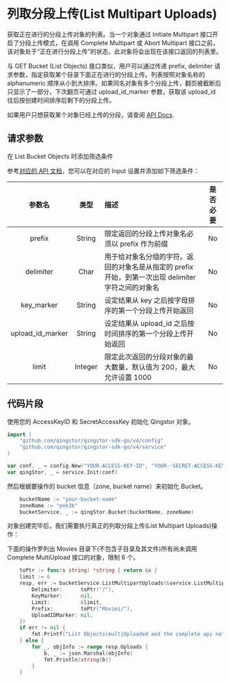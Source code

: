 # 列取分段上传(List Multipart Uploads)

获取正在进行的分段上传对象的列表。当一个对象通过 Initiate Multipart 接口开启了分段上传模式，在调用 Complete Multipart 或 Abort Multipart 接口之前，该对象处于“正在进行分段上传”的状态，此对象将会出现在该接口返回的列表里。

与 GET Bucket (List Objects) 接口类似，用户可以通过传递 prefix, delimiter 请求参数，指定获取某个目录下面正在进行的分段上传。列表按照对象名称的 alphanumeric 顺序从小到大排序。如果同名对象有多个分段上传，翻页被截断后只显示了一部分，下次翻页可通过 upload_id_marker 参数，获取该 upload_id 往后按创建时间排序后剩下的分段上传。

如果用户只想获取某个对象已经上传的分段，请查阅 [API Docs](https://docs.qingcloud.com/qingstor/api/object/multipart/list_multipart.html#object-storage-api-list-multipart).

## 请求参数

在 List Bucket Objects 时添加筛选条件

参考[对应的 API 文档](https://docs.qingcloud.com/qingstor/api/bucket/list_multipart_uploads.html)，您可以在对应的 Input 设置并添加如下筛选条件：

|      参数名      |  类型   | 描述                                                                                                | 是否必要 |
| :--------------: | :-----: | :-------------------------------------------------------------------------------------------------- | :------: |
|      prefix      | String  | 限定返回的分段上传对象名必须以 prefix 作为前缀                                                      |    No    |
|    delimiter     |  Char   | 用于给对象名分组的字符。返回的对象名是从指定的 prefix 开始，到第一次出现 delimiter 字符之间的对象名 |    No    |
|    key_marker    | String  | 设定结果从 key 之后按字母排序的第一个分段上传开始返回                                               |    No    |
| upload_id_marker | String  | 设定结果从 upload_id 之后按时间排序的第一个分段上传开始返回                                         |    No    |
|      limit       | Integer | 限定此次返回的分段对象的最大数量，默认值为 200，最大允许设置 1000                                   |    No    |

## 代码片段

使用您的 AccessKeyID 和 SecretAccessKey 初始化 Qingstor 对象。

```go
import (
	"github.com/qingstor/qingstor-sdk-go/v4/config"
	"github.com/qingstor/qingstor-sdk-go/v4/service"
)

var conf, _ = config.New("YOUR-ACCESS-KEY-ID", "YOUR--SECRET-ACCESS-KEY")
var qingStor, _ = service.Init(conf)
```

然后根据要操作的 bucket 信息（zone, bucket name）来初始化 Bucket。

```go
	bucketName := "your-bucket-name"
	zoneName := "pek3b"
	bucketService, _ := qingStor.Bucket(bucketName, zoneName)
```

对象创建完毕后，我们需要执行真正的列取分段上传(List Multipart Uploads)操作：

下面的操作罗列出 Movies 目录下(不包含子目录及其文件)所有尚未调用 Complete MultiUpload 接口的对象，限制 6 个。

```go
	toPtr := func(s string) *string { return &s }
	limit := 6
	resp, err := bucketService.ListMultipartUploads(&service.ListMultipartUploadsInput{
		Delimiter:      toPtr("/"),
		KeyMarker:      nil,
		Limit:          &limit,
		Prefix:         toPtr("Movies/"),
		UploadIDMarker: nil,
	})
	if err != nil {
		fmt.Printf("List Objects(multiUploaded and the complete api not been called) on bucket: %s failed with given error: %s\n", bucketName, err)
	} else {
		for _, objInfo := range resp.Uploads {
			b, _ := json.Marshal(objInfo)
			fmt.Println(string(b))
		}
	}
```

